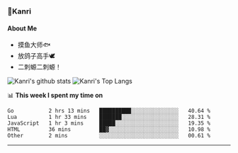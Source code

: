 ### 🌱Kanri
#### About Me
- 摸鱼大师🐟
- 放鸽子高手🕊
- 二刺螈二刺螈！

![Kanri's github stats](https://github-readme-stats.vercel.app/api?username=Yiwen-Chan&show_icons=true&theme=vue&line_height=20)
![Kanri's Top Langs](https://github-readme-stats.vercel.app/api/top-langs/?username=Yiwen-Chan&layout=compact&theme=vue&card_width=270)

📊 **This week I spent my time on**
<!--START_SECTION:waka-->
```text
Go           2 hrs 13 mins   ██████████░░░░░░░░░░░░░░░   40.64 % 
Lua          1 hr 33 mins    ███████░░░░░░░░░░░░░░░░░░   28.31 % 
JavaScript   1 hr 3 mins     █████░░░░░░░░░░░░░░░░░░░░   19.35 % 
HTML         36 mins         ██▓░░░░░░░░░░░░░░░░░░░░░░   10.98 % 
Other        2 mins          ░░░░░░░░░░░░░░░░░░░░░░░░░   00.61 % 
```
<!--END_SECTION:waka-->

***

